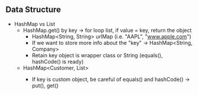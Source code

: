 ## Data Structure

- HashMap vs List
  - HashMap.get() by key -> for loop list, if value = key, return the object
    - HashMap<String, String> urlMap (i.e. "AAPL", "www.apple.com")
    - If we want to store more info about the "key" -> HashMap<String, Company>
    - Retain key object is wrapper class or String (equals(), hashCode() is ready)
  - HashMap<Customer, List<Transaction>>
    - If key is custom object, be careful of equals() and hashCode() -> put(), get()